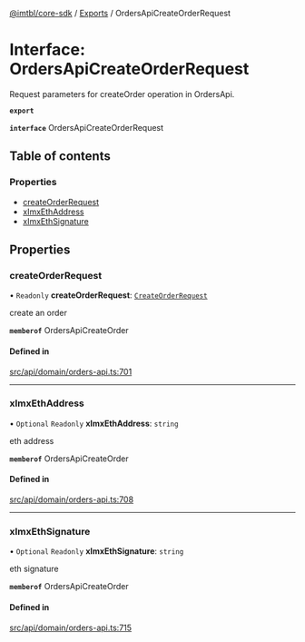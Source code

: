 [@imtbl/core-sdk](../README.md) / [Exports](../modules.md) / OrdersApiCreateOrderRequest

# Interface: OrdersApiCreateOrderRequest

Request parameters for createOrder operation in OrdersApi.

**`export`** 

**`interface`** OrdersApiCreateOrderRequest

## Table of contents

### Properties

- [createOrderRequest](OrdersApiCreateOrderRequest.md#createorderrequest)
- [xImxEthAddress](OrdersApiCreateOrderRequest.md#ximxethaddress)
- [xImxEthSignature](OrdersApiCreateOrderRequest.md#ximxethsignature)

## Properties

### createOrderRequest

• `Readonly` **createOrderRequest**: [`CreateOrderRequest`](CreateOrderRequest.md)

create an order

**`memberof`** OrdersApiCreateOrder

#### Defined in

[src/api/domain/orders-api.ts:701](https://github.com/immutable/imx-core-sdk/blob/7204457/src/api/domain/orders-api.ts#L701)

___

### xImxEthAddress

• `Optional` `Readonly` **xImxEthAddress**: `string`

eth address

**`memberof`** OrdersApiCreateOrder

#### Defined in

[src/api/domain/orders-api.ts:708](https://github.com/immutable/imx-core-sdk/blob/7204457/src/api/domain/orders-api.ts#L708)

___

### xImxEthSignature

• `Optional` `Readonly` **xImxEthSignature**: `string`

eth signature

**`memberof`** OrdersApiCreateOrder

#### Defined in

[src/api/domain/orders-api.ts:715](https://github.com/immutable/imx-core-sdk/blob/7204457/src/api/domain/orders-api.ts#L715)
